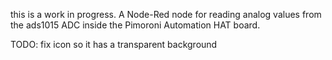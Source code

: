 this is a work in progress.  A Node-Red node for reading analog values from
the ads1015 ADC inside the Pimoroni Automation HAT board.

TODO: fix icon so it has a transparent background
